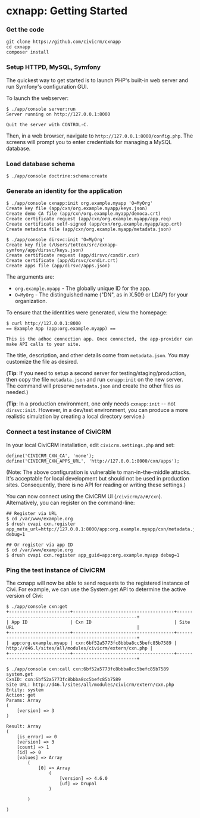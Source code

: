 # cxnapp: Getting Started

### Get the code

```
git clone https://github.com/civicrm/cxnapp
cd cxnapp
composer install
```

### Setup HTTPD, MySQL, Symfony

The quickest way to get started is to launch PHP's built-in
web server and run Symfony's configuration GUI.

To launch the webserver:

```
$ ./app/console server:run
Server running on http://127.0.0.1:8000

Quit the server with CONTROL-C.
```

Then, in a web browser, navigate to ```http://127.0.0.1:8000/config.php```.
The screens will prompt you to enter credentials for managing a MySQL
database.

### Load database schema

```
$ ./app/console doctrine:schema:create
```

### Generate an identity for the application

```
$ ./app/console cxnapp:init org.example.myapp 'O=MyOrg'
Create key file (app/cxn/org.example.myapp/keys.json)
Create demo CA file (app/cxn/org.example.myapp/democa.crt)
Create certificate request (app/cxn/org.example.myapp/app.req)
Create certificate self-signed (app/cxn/org.example.myapp/app.crt)
Create metadata file (app/cxn/org.example.myapp/metadata.json)

$ ./app/console dirsvc:init 'O=MyOrg'
Create key file (/Users/totten/src/cxnapp-symfony/app/dirsvc/keys.json)
Create certificate request (app/dirsvc/cxndir.csr)
Create certificate (app/dirsvc/cxndir.crt)
Create apps file (app/dirsvc/apps.json)
```

The arguments are:

 * `org.example.myapp` - The globally unique ID for the app.
 * `O=MyOrg` - The distinguished name ("DN", as in X.509 or LDAP) for your organization.

To ensure that the identities were generated, view the homepage:

```
$ curl http://127.0.0.1:8000
== Example App (app:org.example.myapp) ==

This is the adhoc connection app. Once connected, the app-provider can make API calls to your site.
```

The title, description, and other details come from `metadata.json`. You may customize the file
as desired.

(**Tip**:  If you need to setup a second server for testing/staging/production, then copy the file
`metadata.json` and run `cxnapp:init` on the new server.  The command will preserve `metadata.json`
and create the other files as needed.)

(**Tip**: In a production environment, one only needs `cxnapp:init` -- not `dirsvc:init`.  However,
in a dev/test environment, you can produce a more realistic simulation by creating a local
directory service.)

### Connect a test instance of CiviCRM

In your local CiviCRM installation, edit `civicrm.settings.php`
and set:

```
define('CIVICRM_CXN_CA', 'none');
define('CIVICRM_CXN_APPS_URL', 'http://127.0.0.1:8000/cxn/apps');
```

(Note: The above configuration is vulnerable to man-in-the-middle attacks.
It's acceptable for local development but should not be used in production
sites.  Consequently, there is no API for reading or writing these
settings.)

You can now connect using the CiviCRM UI (`/civicrm/a/#/cxn`). Alternatively,
you can register on the command-line:

```
## Register via URL
$ cd /var/www/example.org
$ drush cvapi cxn.register app_meta_url=http://127.0.0.1:8000/app:org.example.myapp/cxn/metadata.json debug=1

## Or register via app ID
$ cd /var/www/example.org
$ drush cvapi cxn.register app_guid=app:org.example.myapp debug=1
```

### Ping the test instance of CiviCRM

The cxnapp will now be able to send requests to the registered instance of Civi. For example,
we can use the System.get API to determine the active version of Civi:

```
$ ./app/console cxn:get
+-----------------------+--------------------------------------+-------------------------------------------------------+
| App ID                | Cxn ID                               | Site URL                                              |
+-----------------------+--------------------------------------+-------------------------------------------------------+
| app:org.example.myapp | cxn:6bf52a5773fc8bbba8cc5befc85b7589 | http://d46.l/sites/all/modules/civicrm/extern/cxn.php |
+-----------------------+--------------------------------------+-------------------------------------------------------+

$ ./app/console cxn:call cxn:6bf52a5773fc8bbba8cc5befc85b7589 system.get
CxnID: cxn:6bf52a5773fc8bbba8cc5befc85b7589
Site URL: http://d46.l/sites/all/modules/civicrm/extern/cxn.php
Entity: system
Action: get
Params: Array
(
    [version] => 3
)

Result: Array
(
    [is_error] => 0
    [version] => 3
    [count] => 1
    [id] => 0
    [values] => Array
        (
            [0] => Array
                (
                    [version] => 4.6.0
                    [uf] => Drupal
                )

        )

)
```
